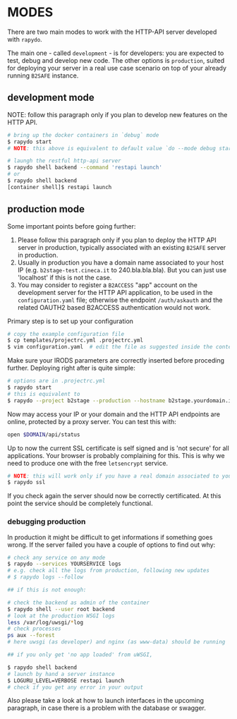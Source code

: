# MODES

There are two main modes to work with the HTTP-API server developed with `rapydo`.

The main one - called `development` - is for developers: you are expected to test, debug and develop new code. The other options is `production`, suited for deploying your server in a real use case scenario on top of your already running `B2SAFE` instance.

## development mode

NOTE: follow this paragraph only if you plan to develop new features on the HTTP API.

```bash
# bring up the docker containers in `debug` mode
$ rapydo start
# NOTE: this above is equivalent to default value `do --mode debug start`

# laungh the restful http-api server
$ rapydo shell backend --command 'restapi launch'
# or
$ rapydo shell backend
[container shell]$ restapi launch
```

## production mode

Some important points before going further:

1. Please follow this paragraph only if you plan to deploy the HTTP API server in production, typically associated with an existing `B2SAFE` server in production.
2. Usually in production you have a domain name associated to your host IP (e.g. `b2stage-test.cineca.it` to 240.bla.bla.bla). But you can just use 'localhost' if this is not the case.
3. You may consider to register a `B2ACCESS` "app" account on the development server for the HTTP API application, to be used in the `configuration.yaml` file; otherwise the endpoint `/auth/askauth` and the related OAUTH2 based B2ACCESS authentication would not work.

Primary step is to set up your configuration

```bash
# copy the example configuration file
$ cp templates/projectrc.yml .projectrc.yml
$ vim configuration.yaml  # edit the file as suggested inside the content
```

Make sure your IRODS parameters are correctly inserted before proceding further. Deploying right after is quite simple:

```bash
# options are in .projectrc.yml
$ rapydo start
# this is equivalent to
$ rapydo --project b2stage --production --hostname b2stage.yourdomain.io start
```

Now may access your IP or your domain and the HTTP API endpoints are online, protected by a proxy server. You can test this with:

```bash
open $DOMAIN/api/status
```

Up to now the current SSL certificate is self signed and is 'not secure' for all applications. Your browser is probably complaining for this. This is why we need to produce one with the free `letsencrypt` service.

```bash
# NOTE: this will work only if you have a real domain associated to your IP
$ rapydo ssl
```

If you check again the server should now be correctly certificated. At this point the service should be completely functional.

### debugging production

In production it might be difficult to get informations if something goes wrong. If the server failed you have a couple of options to find out why:

```bash
# check any service on any mode
$ rapydo --services YOURSERVICE logs
# e.g. check all the logs from production, following new updates
# $ rapydo logs --follow

## if this is not enough:

# check the backend as admin of the container
$ rapydo shell --user root backend
# look at the production WSGI logs
less /var/log/uwsgi/*log
# check processes
ps aux --forest
# here uwsgi (as developer) and nginx (as www-data) should be running

## if you only get 'no app loaded' from uWSGI,

$ rapydo shell backend
# launch by hand a server instance
$ LOGURU_LEVEL=VERBOSE restapi launch
# check if you get any error in your output

```

Also please take a look at how to launch interfaces in the upcoming paragraph, in case there is a problem with the database or swagger.
